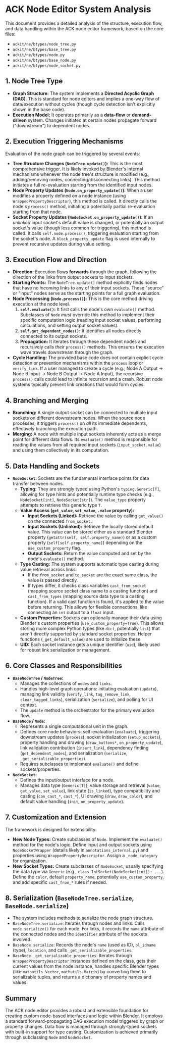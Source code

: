 # ACK Node Editor System Analysis

This document provides a detailed analysis of the structure, execution flow, and data handling within the ACK node editor framework, based on the core files:
- `ackit/ne/btypes/node_tree.py`
- `ackit/ne/btypes/base_tree.py`
- `ackit/ne/btypes/node.py`
- `ackit/ne/btypes/base_node.py`
- `ackit/ne/btypes/node_socket.py`

## 1. Node Tree Type

-   **Graph Structure:** The system implements a **Directed Acyclic Graph (DAG)**. This is standard for node editors and implies a one-way flow of data/execution without cycles (though cycle detection isn't explicitly shown in the base code).
-   **Execution Model:** It operates primarily as a **data-flow** or **demand-driven** system. Changes initiated at certain nodes propagate forward ("downstream") to dependent nodes.

## 2. Execution Triggering Mechanisms

Evaluation of the node graph can be triggered by several events:

-   **Tree Structure Changes (`NodeTree.update()`):** This is the most comprehensive trigger. It is likely invoked by Blender's internal mechanisms whenever the node tree's structure is modified (e.g., adding/removing nodes, connecting/disconnecting links). This method initiates a full re-evaluation starting from the identified input nodes.
-   **Node Property Updates (`Node.on_property_update()`):** When a user modifies a property defined on a node instance (using `WrappedPropertyDescriptor`), this method is called. It directly calls the node's `process()` method, initiating a potentially partial re-evaluation starting from that node.
-   **Socket Property Updates (`NodeSocket.on_property_update()`):** If an *unlinked* input socket's default value is changed, or potentially an output socket's value (though less common for triggering), this method is called. It calls `self.node.process()`, triggering evaluation starting from the socket's node. A `block_property_update` flag is used internally to prevent recursive updates during value setting.

## 3. Execution Flow and Direction

-   **Direction:** Execution flows **forwards** through the graph, following the direction of the links from output sockets to input sockets.
-   **Starting Points:** The `NodeTree.update()` method explicitly finds nodes that have no *incoming* links to any of their input sockets. These "source" or "input" nodes serve as the starting points for a full graph evaluation.
-   **Node Processing (`Node.process()`):** This is the core method driving execution at the node level.
    1.  **`self.evaluate()`:** It first calls the node's own `evaluate()` method. Subclasses of `Node` *must* override this method to implement their specific computation logic (reading input socket values, performing calculations, and setting output socket values).
    2.  **`self.get_dependent_nodes()`:** It identifies all nodes directly connected to its output sockets.
    3.  **Propagation:** It iterates through these dependent nodes and recursively calls *their* `process()` methods. This ensures the execution wave travels downstream through the graph.
-   **Cycle Handling:** The provided base code does not contain explicit cycle detection or prevention mechanisms within the `process` loop or `verify_link`. If a user managed to create a cycle (e.g., Node A Output -> Node B Input -> Node B Output -> Node A Input), the recursive `process()` calls could lead to infinite recursion and a crash. Robust node systems typically prevent link creations that would form cycles.

## 4. Branching and Merging

-   **Branching:** A single output socket can be connected to multiple input sockets on different downstream nodes. When the source node processes, it triggers `process()` on *all* its immediate dependents, effectively branching the execution path.
-   **Merging:** A node with multiple input sockets inherently acts as a merge point for different data flows. Its `evaluate()` method is responsible for reading the values from all required input sockets (`input_socket.value`) and using them collectively in its computation.

## 5. Data Handling and Sockets

-   **`NodeSocket`:** Sockets are the fundamental interface points for data transfer between nodes.
    -   **Typing:** They are strongly typed using Python's `typing.Generic[T]`, allowing for type hints and potentially runtime type checks (e.g., `NodeSocket[int]`, `NodeSocket[str]`). The `value_type` property attempts to retrieve this generic type `T`.
    -   **Value Access (`get_value`, `set_value`, `.value` property):**
        -   **Input Sockets (Linked):** Retrieve the value by calling `get_value()` on the connected `from_socket`.
        -   **Input Sockets (Unlinked):** Retrieve the locally stored default value. This value can be stored either as a standard Blender property (`getattr(self, self.property_name)`) or as a custom property (`self[self.property_name]`) depending on the `use_custom_property` flag.
        -   **Output Sockets:** Return the value computed and set by the node's `evaluate()` method.
    -   **Type Casting:** The system supports automatic type casting during value retrieval across links:
        -   If the `from_socket` and `to_socket` are the exact same class, the value is passed directly.
        -   If types differ, it checks class variables `cast_from_socket` (mapping source socket class name to a casting function) and `cast_from_types` (mapping source data type to a casting function). If a valid cast function is found, it's applied to the value before returning. This allows for flexible connections, like connecting an `int` output to a `float` input.
    -   **Custom Properties:** Sockets can optionally manage their data using Blender's custom properties (`use_custom_property=True`). This allows storing more complex Python types (like `dict`, potentially `list`) that aren't directly supported by standard socket properties. Helper functions (`_get_default_value`) are used to initialize these.
    -   **UID:** Each socket instance gets a unique identifier (`uid`), likely used for robust link serialization or management.

## 6. Core Classes and Responsibilities

-   **`BaseNodeTree` / `NodeTree`:**
    -   Manages the collections of `nodes` and `links`.
    -   Handles high-level graph operations: initiating evaluation (`update`), managing link validity (`verify_link`, `tag_remove_link`, `clear_tagged_links`), serialization (`serialize`), and polling for UI context.
    -   The `update` method is the orchestrator for the primary evaluation flow.
-   **`BaseNode` / `Node`:**
    -   Represents a single computational unit in the graph.
    -   Defines core node behaviors: self-evaluation (`evaluate`), triggering downstream updates (`process`), socket initialization (`setup_sockets`), property handling and drawing (`draw_buttons*`, `on_property_update`), link validation contribution (`insert_link`), dependency finding (`get_dependent_nodes`), and serialization (`serialize`, `_get_serializable_properties`).
    -   Requires subclasses to implement `evaluate()` and define sockets/properties.
-   **`NodeSocket`:**
    -   Defines the input/output interface for a node.
    -   Manages data type (`Generic[T]`), value storage and retrieval (`value`, `get_value`, `set_value`), link state (`is_linked`), type compatibility and casting (`can_cast_*`, `cast_*`), UI drawing (`draw`, `draw_color`), and default value handling (`init`, `on_property_update`).

## 7. Customization and Extension

The framework is designed for extensibility:

-   **New Node Types:** Create subclasses of `Node`. Implement the `evaluate()` method for the node's logic. Define input and output sockets using `NodeSocketWrapper` (details likely in `annotations_internal.py`) and properties using `WrappedPropertyDescriptor`. Assign a `_node_category` for organization.
-   **New Socket Types:** Create subclasses of `NodeSocket`, usually specifying the data type via `Generic` (e.g., `class IntSocket(NodeSocket[int]): ...`). Define the `color`, default `property_name`, potentially `use_custom_property`, and add specific `cast_from_*` rules if needed.

## 8. Serialization (`BaseNodeTree.serialize`, `BaseNode.serialize`)

-   The system includes methods to serialize the node graph structure.
-   `BaseNodeTree.serialize`: Iterates through nodes and links. Calls `node.serialize()` for each node. For links, it records the `name` attribute of the connected nodes and the `identifier` attribute of the sockets involved.
-   `BaseNode.serialize`: Records the node's `name` (used as ID), `bl_idname` (type), `location`, and calls `_get_serializable_properties`.
-   `BaseNode._get_serializable_properties`: Iterates through `WrappedPropertyDescriptor` instances defined on the class, gets their current values from the node instance, handles specific Blender types (like `mathutils.Vector`, `mathutils.Matrix`) by converting them to serializable tuples, and returns a dictionary of property names and values.

## Summary

The ACK node editor provides a robust and extensible foundation for creating custom node-based interfaces and logic within Blender. It employs a standard forward-propagating DAG execution model triggered by graph or property changes. Data flow is managed through strongly-typed sockets with built-in support for type casting. Customization is achieved primarily through subclassing `Node` and `NodeSocket`. 
